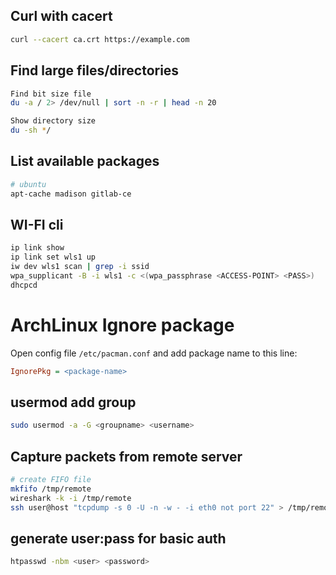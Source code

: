 
## Curl with cacert
```bash
curl --cacert ca.crt https://example.com
```

## Find large files/directories
```bash
Find bit size file
du -a / 2> /dev/null | sort -n -r | head -n 20

Show directory size
du -sh */
```

## List available packages
```bash
# ubuntu
apt-cache madison gitlab-ce
```

## WI-FI cli

```bash
ip link show
ip link set wls1 up
iw dev wls1 scan | grep -i ssid
wpa_supplicant -B -i wls1 -c <(wpa_passphrase <ACCESS-POINT> <PASS>)
dhcpcd
```

# ArchLinux Ignore package

Open config file `/etc/pacman.conf` and add package name to this line:
```ini
IgnorePkg = <package-name>
```

## usermod add group

```bash
sudo usermod -a -G <groupname> <username>
```

## Capture packets from remote server
```bash
# create FIFO file
mkfifo /tmp/remote
wireshark -k -i /tmp/remote
ssh user@host "tcpdump -s 0 -U -n -w - -i eth0 not port 22" > /tmp/remote
```

## generate user:pass for basic auth
```bash
htpasswd -nbm <user> <password>
```